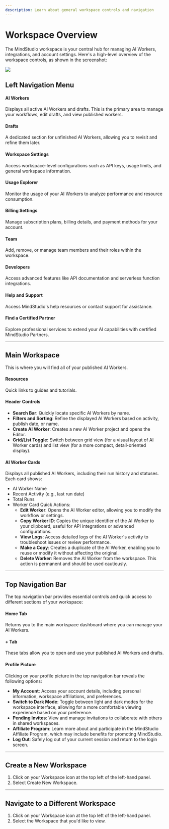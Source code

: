 ```yaml
---
description: Learn about general workspace controls and navigation
---
```


# Workspace Overview

The MindStudio workspace is your central hub for managing AI Workers, integrations, and account settings. Here's a high-level overview of the workspace controls, as shown in the screenshot:

![](<../.gitbook/assets/Screenshot 2024-12-06 at 3.08.41 PM.png>)

## **Left Navigation Menu**

#### **AI Workers**

Displays all active AI Workers and drafts. This is the primary area to manage your workflows, edit drafts, and view published workers.

#### **Drafts**

A dedicated section for unfinished AI Workers, allowing you to revisit and refine them later.

#### **Workspace Settings**

Access workspace-level configurations such as API keys, usage limits, and general workspace information.

#### **Usage Explorer**

Monitor the usage of your AI Workers to analyze performance and resource consumption.

#### **Billing Settings**

Manage subscription plans, billing details, and payment methods for your account.

#### **Team**

Add, remove, or manage team members and their roles within the workspace.

#### **Developers**

Access advanced features like API documentation and serverless function integrations.

#### **Help and Support**

Access MindStudio's help resources or contact support for assistance.

#### **Find a Certified Partner**

Explore professional services to extend your AI capabilities with certified MindStudio Partners.

***

## **Main Workspace**

This is where you will find all of your published AI Workers.

#### **Resources**

Quick links to guides and tutorials.

#### **Header Controls**

* **Search Bar**: Quickly locate specific AI Workers by name.
* **Filters and Sorting**: Refine the displayed AI Workers based on activity, publish date, or name.
* **Create AI Worker**: Creates a new AI Worker project and opens the Editor.
* **Grid/List Toggle:** Switch between grid view (for a visual layout of AI Worker cards) and list view (for a more compact, detail-oriented display).

#### **AI Worker Cards**

Displays all published AI Workers, including their run history and statuses. Each card shows:

* AI Worker Name
* Recent Activity (e.g., last run date)
* Total Runs
* Worker Card Quick Actions:
  * **Edit Worker**: Opens the AI Worker editor, allowing you to modify the workflow or settings.
  * **Copy Worker ID**: Copies the unique identifier of the AI Worker to your clipboard, useful for API integrations or advanced configurations.
  * **View Logs**: Access detailed logs of the AI Worker's activity to troubleshoot issues or review performance.
  * **Make a Copy**: Creates a duplicate of the AI Worker, enabling you to reuse or modify it without affecting the original.
  * **Delete Worker**: Removes the AI Worker from the workspace. This action is permanent and should be used cautiously.

***

## **Top Navigation Bar**

The top navigation bar provides essential controls and quick access to different sections of your workspace:

#### **Home Tab**

Returns you to the main workspace dashboard where you can manage your AI Workers.

#### **+ Tab**

These tabs allow you to open and use your published AI Workers and drafts.

#### **Profile Picture**

Clicking on your profile picture in the top navigation bar reveals the following options:

* **My Account**: Access your account details, including personal information, workspace affiliations, and preferences.
* **Switch to Dark Mode**: Toggle between light and dark modes for the workspace interface, allowing for a more comfortable viewing experience based on your preference.
* **Pending Invites**: View and manage invitations to collaborate with others in shared workspaces.
* **Affiliate Program**: Learn more about and participate in the MindStudio Affiliate Program, which may include benefits for promoting MindStudio.
* **Log Out**: Safely log out of your current session and return to the login screen.

***

## Create a New Workspace

1. Click on your Workspace icon at the top left of the left-hand panel.
2. Select Create New Workspace.&#x20;

***

## Navigate to a Different Workspace

1. Click on your Workspace icon at the top left of the left-hand panel.
2. Select the Workspace that you'd like to view.&#x20;
